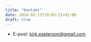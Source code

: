 ```yaml
---
title: "Kontakt"
date: 2024-02-11T19:03:21+01:00
draft: true
---
```


* E-post: kirk.easterson@gmail.com
